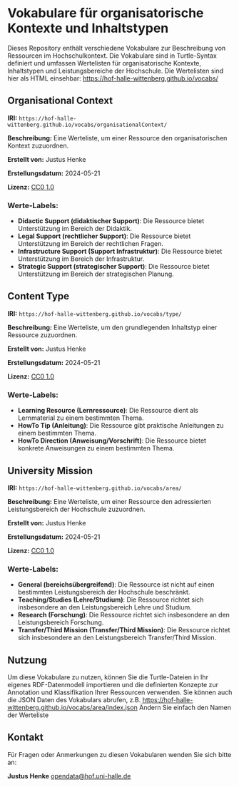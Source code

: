 # Vokabulare für organisatorische Kontexte und Inhaltstypen

Dieses Repository enthält verschiedene Vokabulare zur Beschreibung von Ressourcen im Hochschulkontext. Die Vokabulare sind in Turtle-Syntax definiert und umfassen Wertelisten für organisatorische Kontexte, Inhaltstypen und Leistungsbereiche der Hochschule.
Die Wertelisten sind hier als HTML einsehbar: https://hof-halle-wittenberg.github.io/vocabs/

## Organisational Context

**IRI:** `https://hof-halle-wittenberg.github.io/vocabs/organisationalContext/`

**Beschreibung:** Eine Werteliste, um einer Ressource den organisatorischen Kontext zuzuordnen.

**Erstellt von:** Justus Henke

**Erstellungsdatum:** 2024-05-21

**Lizenz:** [CC0 1.0](https://creativecommons.org/publicdomain/zero/1.0/)

### Werte-Labels:
- **Didactic Support (didaktischer Support)**: Die Ressource bietet Unterstützung im Bereich der Didaktik.
- **Legal Support (rechtlicher Support)**: Die Ressource bietet Unterstützung im Bereich der rechtlichen Fragen.
- **Infrastructure Support (Support Infrastruktur)**: Die Ressource bietet Unterstützung im Bereich der Infrastruktur.
- **Strategic Support (strategischer Support)**: Die Ressource bietet Unterstützung im Bereich der strategischen Planung.

## Content Type

**IRI:** `https://hof-halle-wittenberg.github.io/vocabs/type/`

**Beschreibung:** Eine Werteliste, um den grundlegenden Inhaltstyp einer Ressource zuzuordnen.

**Erstellt von:** Justus Henke

**Erstellungsdatum:** 2024-05-21

**Lizenz:** [CC0 1.0](https://creativecommons.org/publicdomain/zero/1.0/)

### Werte-Labels:
- **Learning Resource (Lernressource)**: Die Ressource dient als Lernmaterial zu einem bestimmten Thema.
- **HowTo Tip (Anleitung)**: Die Ressource gibt praktische Anleitungen zu einem bestimmten Thema.
- **HowTo Direction (Anweisung/Vorschrift)**: Die Ressource bietet konkrete Anweisungen zu einem bestimmten Thema.

## University Mission

**IRI:** `https://hof-halle-wittenberg.github.io/vocabs/area/`

**Beschreibung:** Eine Werteliste, um einer Ressource den adressierten Leistungsbereich der Hochschule zuzuordnen.

**Erstellt von:** Justus Henke

**Erstellungsdatum:** 2024-05-21

**Lizenz:** [CC0 1.0](https://creativecommons.org/publicdomain/zero/1.0/)

### Werte-Labels:
- **General (bereichsübergreifend)**: Die Ressource ist nicht auf einen bestimmten Leistungsbereich der Hochschule beschränkt.
- **Teaching/Studies (Lehre/Studium)**: Die Ressource richtet sich insbesondere an den Leistungsbereich Lehre und Studium.
- **Research (Forschung)**: Die Ressource richtet sich insbesondere an den Leistungsbereich Forschung.
- **Transfer/Third Mission (Transfer/Third Mission)**: Die Ressource richtet sich insbesondere an den Leistungsbereich Transfer/Third Mission.

## Nutzung

Um diese Vokabulare zu nutzen, können Sie die Turtle-Dateien in Ihr eigenes RDF-Datenmodell importieren und die definierten Konzepte zur Annotation und Klassifikation Ihrer Ressourcen verwenden. Sie können auch die JSON Daten des Vokabulars abrufen, z.B. https://hof-halle-wittenberg.github.io/vocabs/area/index.json Ändern Sie einfach den Namen der Werteliste

## Kontakt

Für Fragen oder Anmerkungen zu diesen Vokabularen wenden Sie sich bitte an:

**Justus Henke** opendata@hof.uni-halle.de
